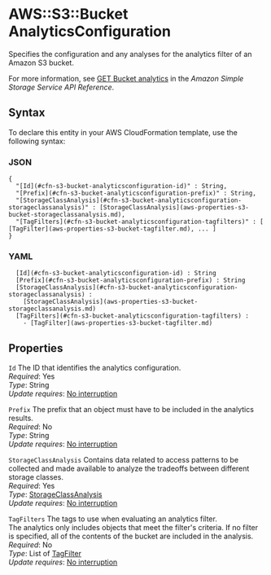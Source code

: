 # AWS::S3::Bucket AnalyticsConfiguration<a name="aws-properties-s3-bucket-analyticsconfiguration"></a>

 Specifies the configuration and any analyses for the analytics filter of an Amazon S3 bucket\.

For more information, see [GET Bucket analytics](https://docs.aws.amazon.com/AmazonS3/latest/API/RESTBucketGETAnalyticsConfig.html) in the *Amazon Simple Storage Service API Reference*\. 

## Syntax<a name="aws-properties-s3-bucket-analyticsconfiguration-syntax"></a>

To declare this entity in your AWS CloudFormation template, use the following syntax:

### JSON<a name="aws-properties-s3-bucket-analyticsconfiguration-syntax.json"></a>

```
{
  "[Id](#cfn-s3-bucket-analyticsconfiguration-id)" : String,
  "[Prefix](#cfn-s3-bucket-analyticsconfiguration-prefix)" : String,
  "[StorageClassAnalysis](#cfn-s3-bucket-analyticsconfiguration-storageclassanalysis)" : [StorageClassAnalysis](aws-properties-s3-bucket-storageclassanalysis.md),
  "[TagFilters](#cfn-s3-bucket-analyticsconfiguration-tagfilters)" : [ [TagFilter](aws-properties-s3-bucket-tagfilter.md), ... ]
}
```

### YAML<a name="aws-properties-s3-bucket-analyticsconfiguration-syntax.yaml"></a>

```
﻿  [Id](#cfn-s3-bucket-analyticsconfiguration-id) : String
﻿  [Prefix](#cfn-s3-bucket-analyticsconfiguration-prefix) : String
﻿  [StorageClassAnalysis](#cfn-s3-bucket-analyticsconfiguration-storageclassanalysis) : 
    [StorageClassAnalysis](aws-properties-s3-bucket-storageclassanalysis.md)
﻿  [TagFilters](#cfn-s3-bucket-analyticsconfiguration-tagfilters) : 
    - [TagFilter](aws-properties-s3-bucket-tagfilter.md)
```

## Properties<a name="aws-properties-s3-bucket-analyticsconfiguration-properties"></a>

`Id`  <a name="cfn-s3-bucket-analyticsconfiguration-id"></a>
The ID that identifies the analytics configuration\.  
*Required*: Yes  
*Type*: String  
*Update requires*: [No interruption](https://docs.aws.amazon.com/AWSCloudFormation/latest/UserGuide/using-cfn-updating-stacks-update-behaviors.html#update-no-interrupt)

`Prefix`  <a name="cfn-s3-bucket-analyticsconfiguration-prefix"></a>
The prefix that an object must have to be included in the analytics results\.  
*Required*: No  
*Type*: String  
*Update requires*: [No interruption](https://docs.aws.amazon.com/AWSCloudFormation/latest/UserGuide/using-cfn-updating-stacks-update-behaviors.html#update-no-interrupt)

`StorageClassAnalysis`  <a name="cfn-s3-bucket-analyticsconfiguration-storageclassanalysis"></a>
 Contains data related to access patterns to be collected and made available to analyze the tradeoffs between different storage classes\.   
*Required*: Yes  
*Type*: [StorageClassAnalysis](aws-properties-s3-bucket-storageclassanalysis.md)  
*Update requires*: [No interruption](https://docs.aws.amazon.com/AWSCloudFormation/latest/UserGuide/using-cfn-updating-stacks-update-behaviors.html#update-no-interrupt)

`TagFilters`  <a name="cfn-s3-bucket-analyticsconfiguration-tagfilters"></a>
The tags to use when evaluating an analytics filter\.  
The analytics only includes objects that meet the filter's criteria\. If no filter is specified, all of the contents of the bucket are included in the analysis\.  
*Required*: No  
*Type*: List of [TagFilter](aws-properties-s3-bucket-tagfilter.md)  
*Update requires*: [No interruption](https://docs.aws.amazon.com/AWSCloudFormation/latest/UserGuide/using-cfn-updating-stacks-update-behaviors.html#update-no-interrupt)